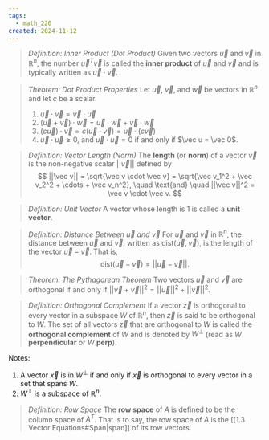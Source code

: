 ```yaml
---
tags:
  - math_220
created: 2024-11-12
---
```


> *Definition: Inner Product (Dot Product)*
> Given two vectors $\vec u$ and $\vec v$ in $\mathbb R^n$, the number $\vec u^T \vec v$ is called the **inner product** of $\vec u$ and $\vec v$ and is typically written as $\vec u \cdot \vec v$.

> *Theorem: Dot Product Properties*
> Let $\vec u$, $\vec v$, and $\vec w$ be vectors in $\mathbb R^n$ and let $c$ be a scalar.
> 1. $\vec u \cdot \vec v = \vec v \cdot \vec u$
> 2. $(\vec u + \vec v) \cdot \vec w = \vec u \cdot \vec w + \vec v \cdot \vec w$
> 3. $(c \vec u) \cdot \vec v = c(\vec u \cdot \vec v) = \vec u \cdot (c \vec v)$
> 4. $\vec u \cdot \vec u \geq 0$, and $\vec u \cdot \vec u = 0$ if and only if $\vec u = \vec 0$.

> *Definition: Vector Length (Norm)*
> The **length** (or **norm**) of a vector $\vec v$ is the non-negative scalar $||\vec v||$ defined by
> $$ ||\vec v|| = \sqrt{\vec v \cdot \vec v} = \sqrt{\vec v_1^2 + \vec v_2^2 + \cdots + \vec v_n^2}, \quad \text{and} \quad ||\vec v||^2 = \vec v \cdot \vec v. $$

> *Definition: Unit Vector*
> A vector whose length is 1 is called a **unit vector**.

> *Definition: Distance Between $\vec u$ and $\vec v$*
> For $\vec u$ and $\vec v$ in $\mathbb R^n$, the distance between $\vec u$ and $\vec v$, written as $\text{dist}(\vec u, \vec v)$, is the length of the vector $\vec u - \vec v$. That is,
> $$ \text{dist}(\vec u - \vec v) = ||\vec u - \vec v||. $$

> *Theorem: The Pythagorean Theorem*
> Two vectors $\vec u$ and $\vec v$ are orthogonal if and only if $||\vec v + \vec v||^2 = ||\vec u||^2 + ||\vec v||^2$.

> *Definition: Orthogonal Complement*
> If a vector $\vec z$ is orthogonal to every vector in a subspace $W$ of $\mathbb R^n$, then $\vec z$ is said to be orthogonal to $W$.
> The set of all vectors $\vec z$ that are orthogonal to $W$ is called the **orthogonal complement** of $W$ and is denoted by $W^\perp$ (read as $W$ **perpendicular** or $W$ **perp**).

Notes:
1. A vector $\vec x$ is in $W^\perp$ if and only if $\vec x$ is orthogonal to every vector in a set that spans $W$.
2. $W^\perp$ is a subspace of $\mathbb R^n$.

> *Definition: Row Space*
> The **row space** of $A$ is defined to be the column space of $A^T$. That is to say, the row space of $A$ is the [[1.3 Vector Equations#Span|span]] of its row vectors.